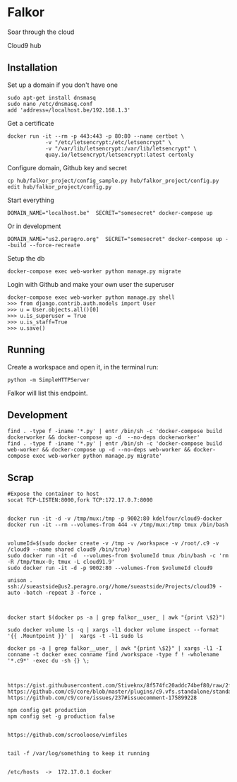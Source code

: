 Falkor
====
Soar through the cloud

Cloud9 hub

Installation
-----
Set up a domain if you don't have one
```
sudo apt-get install dnsmasq
sudo nano /etc/dnsmasq.conf
add 'address=/localhost.be/192.168.1.3'
```
Get a certificate
```
docker run -it --rm -p 443:443 -p 80:80 --name certbot \
            -v "/etc/letsencrypt:/etc/letsencrypt" \
            -v "/var/lib/letsencrypt:/var/lib/letsencrypt" \
            quay.io/letsencrypt/letsencrypt:latest certonly
```           
Configure domain, Github key and secret
```
cp hub/falkor_project/config_sample.py hub/falkor_project/config.py 
edit hub/falkor_project/config.py 
```
Start everything
```
DOMAIN_NAME="localhost.be"  SECRET="somesecret" docker-compose up
```
Or in development
```
DOMAIN_NAME="us2.peragro.org"  SECRET="somesecret" docker-compose up --build --force-recreate
```
Setup the db
```
docker-compose exec web-worker python manage.py migrate
``` 
Login with Github and make your own user the superuser
```
docker-compose exec web-worker python manage.py shell
>>> from django.contrib.auth.models import User
>>> u = User.objects.all()[0]
>>> u.is_superuser = True
>>> u.is_staff=True
>>> u.save()
```


Running
-------

Create a workspace and open it, in the terminal run:
``` 
python -m SimpleHTTPServer
``` 
Falkor will list this endpoint.


Development
------------
``` 
find . -type f -iname '*.py' | entr /bin/sh -c 'docker-compose build dockerworker && docker-compose up -d  --no-deps dockerworker'
find . -type f -iname '*.py' | entr /bin/sh -c 'docker-compose build web-worker && docker-compose up -d --no-deps web-worker && docker-compose exec web-worker python manage.py migrate'
``` 

 
Scrap
------
``` 
#Expose the container to host
socat TCP-LISTEN:8000,fork TCP:172.17.0.7:8000
 

docker run -it -d -v /tmp/mux:/tmp -p 9002:80 kdelfour/cloud9-docker
docker run -it --rm --volumes-from 444 -v /tmp/mux:/tmp tmux /bin/bash


volumeId=$(sudo docker create -v /tmp -v /workspace -v /root/.c9 -v /cloud9 --name shared cloud9 /bin/true)
sudo docker run -it -d  --volumes-from $volumeId tmux /bin/bash -c 'rm -R /tmp/tmux-0; tmux -L cloud91.9'
sudo docker run -it -d -p 9002:80 --volumes-from $volumeId cloud9

unison . ssh://sueastside@us2.peragro.org//home/sueastside/Projects/cloud39 -auto -batch -repeat 3 -force .



docker start $(docker ps -a | grep falkor__user_ | awk "{print \$2}")
 
sudo docker volume ls -q | xargs -l1 docker volume inspect --format '{{ .Mountpoint }}' |  xargs -t -l1 sudo ls

docker ps -a | grep falkor__user_ | awk "{print \$2}" | xargs -l1 -I conname -t docker exec conname find /workspace -type f ! -wholename '*.c9*' -exec du -sh {} \;



https://gist.githubusercontent.com/Stiveknx/8f574fc20addc74bef80/raw/2f20d9fe00d1331f5fe1053eda71dc9910f57f80/nginx.conf
https://github.com/c9/core/blob/master/plugins/c9.vfs.standalone/standalone.js#L51
https://github.com/c9/core/issues/237#issuecomment-175899228

npm config get production
npm config set -g production false


https://github.com/scrooloose/vimfiles


tail -f /var/log/something to keep it running


/etc/hosts  ->  172.17.0.1 docker
```